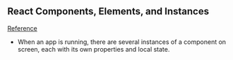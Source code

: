 ## React Components, Elements, and Instances

[Reference](https://facebook.github.io/react/blog/2015/12/18/react-components-elements-and-instances.html)

- When an app is running, there are several instances of a component on screen, each with its own properties and local state.
